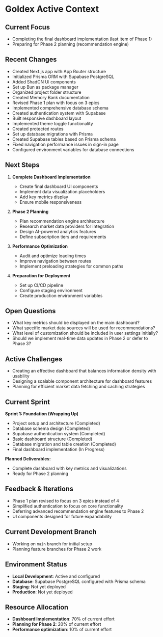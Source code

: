# Goldex Active Context

## Current Focus
- Completing the final dashboard implementation (last item of Phase 1)
- Preparing for Phase 2 planning (recommendation engine)

## Recent Changes
- Created Next.js app with App Router structure
- Initialized Prisma ORM with Supabase PostgreSQL
- Added ShadCN UI components
- Set up Bun as package manager
- Organized project folder structure
- Created Memory Bank documentation
- Revised Phase 1 plan with focus on 3 epics
- Implemented comprehensive database schema
- Created authentication system with Supabase
- Built responsive dashboard layout
- Implemented theme toggle functionality
- Created protected routes
- Set up database migrations with Prisma
- Created Supabase tables based on Prisma schema
- Fixed navigation performance issues in sign-in page
- Configured environment variables for database connections

## Next Steps
1. **Complete Dashboard Implementation**
   - Create final dashboard UI components
   - Implement data visualization placeholders
   - Add key metrics display
   - Ensure mobile responsiveness

2. **Phase 2 Planning**
   - Plan recommendation engine architecture
   - Research market data providers for integration
   - Design AI-powered analytics features
   - Define subscription tiers and requirements

3. **Performance Optimization**
   - Audit and optimize loading times
   - Improve navigation between routes
   - Implement preloading strategies for common paths

4. **Preparation for Deployment**
   - Set up CI/CD pipeline
   - Configure staging environment
   - Create production environment variables

## Open Questions
- What key metrics should be displayed on the main dashboard?
- What specific market data sources will be used for recommendations?
- What level of customization should be included in user settings initially?
- Should we implement real-time data updates in Phase 2 or defer to Phase 3?

## Active Challenges
- Creating an effective dashboard that balances information density with usability
- Designing a scalable component architecture for dashboard features
- Planning for efficient market data fetching and caching strategies

## Current Sprint
**Sprint 1: Foundation (Wrapping Up)**
- Project setup and architecture (Completed)
- Database schema design (Completed)
- Supabase authentication system (Completed)
- Basic dashboard structure (Completed)
- Database migration and table creation (Completed)
- Final dashboard implementation (In Progress)

**Planned Deliverables:**
- Complete dashboard with key metrics and visualizations
- Ready for Phase 2 planning

## Feedback & Iterations
- Phase 1 plan revised to focus on 3 epics instead of 4
- Simplified authentication to focus on core functionality
- Deferring advanced recommendation engine features to Phase 2
- UI components designed for future expandability

## Current Development Branch
- Working on `main` branch for initial setup
- Planning feature branches for Phase 2 work

## Environment Status
- **Local Development**: Active and configured
- **Database**: Supabase PostgreSQL configured with Prisma schema
- **Staging**: Not yet deployed
- **Production**: Not yet deployed

## Resource Allocation
- **Dashboard Implementation**: 70% of current effort
- **Planning for Phase 2**: 20% of current effort
- **Performance optimization**: 10% of current effort 